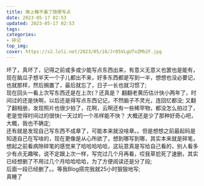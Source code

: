 ```yaml
---
title: 晚上睡不着了随便写点
date: 2023-05-17 02:53
updated: 2023-05-17 02:53
tags:
categories:
- 碎记
top_img:
cover: https://s2.loli.net/2023/05/18/JrO5VLgUToZMh2F.jpg
---
```

坏了，真坏了，记得之前或多或少能写点东西出来，有意义无意义也罢也是能有，现在脑瓜子想半天一个子儿都出不来，好多东西都是写到一半，想想也没必要记，也就那样，然后搁置了，最后就忘了，日子一长也就习惯了;<br/>
现在回头一看上次写东西还是在上次(？还真是？ 翻翻老黄历估计快小两年了，时间过的还是快啊，以后还是得写点东西记记，不然脑子不灵光，连回忆都没;
又翻了翻相册，发现照片也很少拍了，花啊，云啊还有一些稀罕物，都没怎么拍过了，老是觉得时间过的很快(一天过的一个吊样能不快？ 大概还是少了那种好奇心吧，大概，我也不确定;<br/>
还有就是发现自己写东西不成章了，可能本来就没啥章。。但是想想之前最起码是知道自己在写啥的，现在更像是从心所欲了，想到哪写到哪，其实本来就是碎笔，想起之前看病隙碎笔的感觉来了哈哈哈哈哈，这玩意真是写给自己看的，别人看多少有点无趣唉，说不定跟上次一样，写完过几个月再看，哎我草尬死了速删，其实已经想删了不用过几个月哈哈哈哈，为了方便阅读还是分了段;<br/>
后面一段已经删了。。等我Blog搭完我就25小时狠狠地写;<br/>
真睡了<br/>